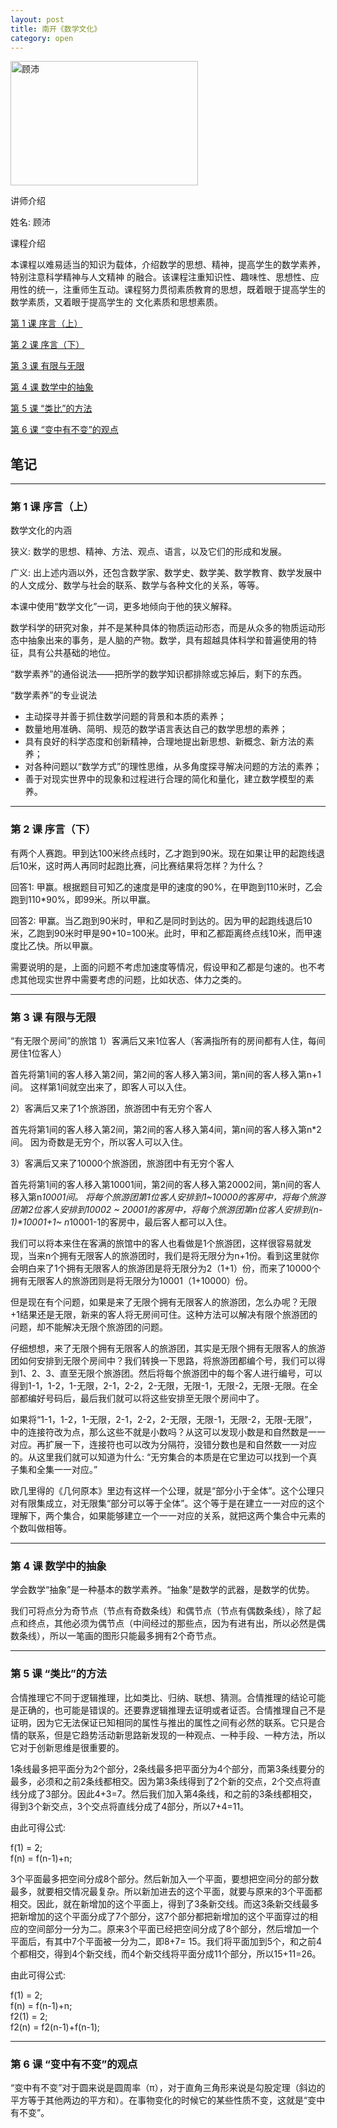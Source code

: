 ```yaml
---
layout: post
title: 南开《数学文化》
category: open
---
```

<img class="cover" title="20110613094904901" src="/images/2012/10/20110613094904901-300x199.jpg" alt="顾沛" width="300" height="199" />

讲师介绍

姓名: 顾沛

课程介绍

本课程以难易适当的知识为载体，介绍数学的思想、精神，提高学生的数学素养，特别注意科学精神与人文精神 的融合。该课程注重知识性、趣味性、思想性、应用性的统一，注重师生互动。课程努力贯彻素质教育的思想，既着眼于提高学生的数学素质，又着眼于提高学生的 文化素质和思想素质。

[第 1 课 序言（上）](#section-1)

[第 2 课 序言（下）](#section-2)

[第 3 课 有限与无限](#section-3)

[第 4 课 数学中的抽象](#section-4)

[第 5 课 “类比”的方法](#section-5)

[第 6 课 “变中有不变”的观点](#section-6)

## 笔记

---

### 第 1 课 序言（上）

数学文化的内涵

狭义: 数学的思想、精神、方法、观点、语言，以及它们的形成和发展。

广义: 出上述内涵以外，还包含数学家、数学史、数学美、数学教育、数学发展中的人文成分、数学与社会的联系、数学与各种文化的关系，等等。

本课中使用“数学文化”一词，更多地倾向于他的狭义解释。

数学科学的研究对象，并不是某种具体的物质运动形态，而是从众多的物质运动形态中抽象出来的事务，是人脑的产物。数学，具有超越具体科学和普遍使用的特征，具有公共基础的地位。

“数学素养”的通俗说法——把所学的数学知识都排除或忘掉后，剩下的东西。

“数学素养”的专业说法

*  主动探寻并善于抓住数学问题的背景和本质的素养；
*  数量地用准确、简明、规范的数学语言表达自己的数学思想的素养；
*  具有良好的科学态度和创新精神，合理地提出新思想、新概念、新方法的素养；
*  对各种问题以“数学方式”的理性思维，从多角度探寻解决问题的方法的素养；
*  善于对现实世界中的现象和过程进行合理的简化和量化，建立数学模型的素养。

---

### 第 2 课 序言（下）

有两个人赛跑。甲到达100米终点线时，乙才跑到90米。现在如果让甲的起跑线退后10米，这时两人再同时起跑比赛，问比赛结果将怎样？为什么？

回答1: 甲赢。根据题目可知乙的速度是甲的速度的90%，在甲跑到110米时，乙会跑到110*90%，即99米。所以甲赢。

回答2: 甲赢。当乙跑到90米时，甲和乙是同时到达的。因为甲的起跑线退后10米，乙跑到90米时甲是90+10=100米。此时，甲和乙都距离终点线10米，而甲速度比乙快。所以甲赢。

需要说明的是，上面的问题不考虑加速度等情况，假设甲和乙都是匀速的。也不考虑其他现实世界中需要考虑的问题，比如状态、体力之类的。

---

### 第 3 课 有限与无限

“有无限个房间”的旅馆
1）客满后又来1位客人（客满指所有的房间都有人住，每间房住1位客人）

首先将第1间的客人移入第2间，第2间的客人移入第3间，第n间的客人移入第n+1间。
这样第1间就空出来了，即客人可以入住。

2）客满后又来了1个旅游团，旅游团中有无穷个客人

首先将第1间的客人移入第2间，第2间的客人移入第4间，第n间的客人移入第n*2间。
因为奇数是无穷个，所以客人可以入住。

3）客满后又来了10000个旅游团，旅游团中有无穷个客人

首先将第1间的客人移入第10001间，第2间的客人移入第20002间，第n间的客人移入第n*10001间。
将每个旅游团第1位客人安排到1~10000的客房中，将每个旅游团第2位客人安排到10002 ~ 20001的客房中，将每个旅游团第n位客人安排到(n-1)*10001+1~ n*10001-1的客房中，最后客人都可以入住。

我们可以将本来住在客满的旅馆中的客人也看做是1个旅游团，这样很容易就发现，当来n个拥有无限客人的旅游团时，我们是将无限分为n+1份。看到这里就你会明白来了1个拥有无限客人的旅游团是将无限分为2（1+1）份，而来了10000个拥有无限客人的旅游团则是将无限分为10001（1+10000）份。

但是现在有个问题，如果是来了无限个拥有无限客人的旅游团，怎么办呢？无限+1结果还是无限，新来的客人将无房间可住。这种方法可以解决有限个旅游团的问题，却不能解决无限个旅游团的问题。

仔细想想，来了无限个拥有无限客人的旅游团，其实是无限个拥有无限客人的旅游团如何安排到无限个房间中？我们转换一下思路，将旅游团都编个号，我们可以得到1、2、3、直至无限个旅游团。然后将每个旅游团中的每个客人进行编号，可以得到1-1，1-2，1-无限，2-1，2-2，2-无限，无限-1，无限-2，无限-无限。在全部都编好号码后，最后我们就可以将这些安排至无限个房间中了。

如果将“1-1，1-2，1-无限，2-1，2-2，2-无限，无限-1，无限-2，无限-无限”，中的连接符改为点，那么这些不就是小数吗？从这可以发现小数是和自然数是一一对应。再扩展一下，连接符也可以改为分隔符，没错分数也是和自然数一一对应的。从这里我们就可以知道为什么: “无穷集合的本质是在它里边可以找到一个真子集和全集一一对应。”

欧几里得的《几何原本》里边有这样一个公理，就是“部分小于全体”。这个公理只对有限集成立，对无限集“部分可以等于全体”。这个等于是在建立一一对应的这个理解下，两个集合，如果能够建立一个一一对应的关系，就把这两个集合中元素的个数叫做相等。

---

### 第 4 课 数学中的抽象

学会数学“抽象”是一种基本的数学素养。“抽象”是数学的武器，是数学的优势。

我们可将点分为奇节点（节点有奇数条线）和偶节点（节点有偶数条线），除了起点和终点，其他必须为偶节点（中间经过的那些点，因为有进有出，所以必然是偶数条线），所以一笔画的图形只能最多拥有2个奇节点。

---

### 第 5 课 “类比”的方法

合情推理它不同于逻辑推理，比如类比、归纳、联想、猜测。合情推理的结论可能是正确的，也可能是错误的。还要靠逻辑推理去证明或者证否。合情推理自己不是证明，因为它无法保证已知相同的属性与推出的属性之间有必然的联系。它只是合情的联系，但是它趋势活动新思路新发现的一种观点、一种手段、一种方法，所以它对于创新思维是很重要的。

1条线最多把平面分为2个部分，2条线最多把平面分为4个部分，而第3条线要分的最多，必须和之前2条线都相交。因为第3条线得到了2个新的交点，2个交点将直线分成了3部分。因此4+3=7。然后我们加入第4条线，和之前的3条线都相交，得到3个新交点，3个交点将直线分成了4部分，所以7+4=11。

由此可得公式: 

f(1) = 2;  
f(n) = f(n-1)+n;

3个平面最多把空间分成8个部分。然后新加入一个平面，要想把空间分的部分数最多，就要相交情况最复杂。所以新加进去的这个平面，就要与原来的3个平面都相交。因此，就在新增加的这个平面上，得到了3条新交线。而这3条新交线最多把新增加的这个平面分成了7个部分，这7个部分都把新增加的这个平面穿过的相应的空间部分一分为二。原来3个平面已经把空间分成了8个部分，然后增加一个平面后，有其中7个平面被一分为二，即8+7= 15。我们将平面加到5个，和之前4个都相交，得到4个新交线，而4个新交线将平面分成11个部分，所以15+11=26。

由此可得公式: 

f(1) = 2;  
f(n) = f(n-1)+n;  
f2(1) = 2;  
f2(n) = f2(n-1)+f(n-1); 

---

### 第 6 课 “变中有不变”的观点

“变中有不变”对于圆来说是圆周率（π），对于直角三角形来说是勾股定理（斜边的平方等于其他两边的平方和）。在事物变化的时候它的某些性质不变，这就是“变中有不变”。
